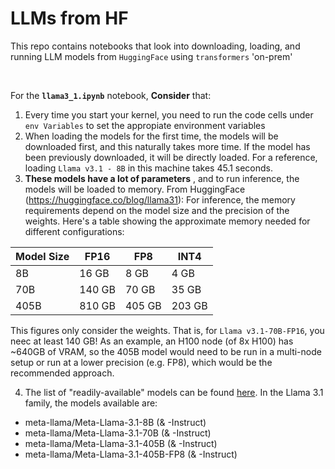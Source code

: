 # LLMs from HF

This repo contains notebooks that look into downloading, loading, and running LLM models from `HuggingFace` using `transformers` 'on-prem'

<br>

For the **`llama3_1.ipynb`** notebook,
**Consider** that:

1. Every time you start your kernel, you need to run the code cells under `env Variables` to set the appropiate environment variables
2. When loading the models for the first time, the models will be downloaded first, and this naturally takes more time. If the model has been previously downloaded, it will be directly loaded. For a reference, loading `Llama v3.1 - 8B` in this machine takes 45.1 seconds.
3. **These models have a lot of parameters** , and to run inference, the models will be loaded to memory. From HuggingFace (https://huggingface.co/blog/llama31): For inference, the memory requirements depend on the model size and the precision of the weights. Here's a table showing the approximate memory needed for different configurations:

| Model Size | FP16     | FP8      | INT4     |
|------------|----------|----------|----------|
| 8B         | 16 GB    | 8 GB     | 4 GB     |
| 70B        | 140 GB   | 70 GB    | 35 GB    |
| 405B       | 810 GB   | 405 GB   | 203 GB   |

This figures only consider the weights. That is, for `Llama v3.1-70B-FP16`, you neec at least 140 GB! As an example, an H100 node (of 8x H100) has ~640GB of VRAM, so the 405B model would need to be run in a multi-node setup or run at a lower precision (e.g. FP8), which would be the recommended approach.

4. The list of "readily-available" models can be found [here](https://huggingface.co/collections/meta-llama/llama-31-669fc079a0c406a149a5738f). In the Llama 3.1 family, the models available are:
- meta-llama/Meta-Llama-3.1-8B (& -Instruct)
- meta-llama/Meta-Llama-3.1-70B (& -Instruct)
- meta-llama/Meta-Llama-3.1-405B (& -Instruct)
- meta-llama/Meta-Llama-3.1-405B-FP8 (& -Instruct)